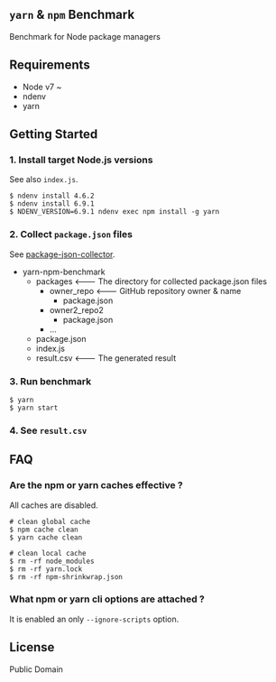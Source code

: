 `yarn` & `npm` Benchmark
------------------------

Benchmark for Node package managers

## Requirements

- Node v7 ~
- ndenv
- yarn

## Getting Started

### 1. Install target Node.js versions
See also `index.js`.

```
$ ndenv install 4.6.2
$ ndenv install 6.9.1
$ NDENV_VERSION=6.9.1 ndenv exec npm install -g yarn
```

### 2. Collect `package.json` files
See [package-json-collector](https://github.com/pine/package-json-collector).

- yarn-npm-benchmark
  - packages <--- The directory for collected package.json files
    - owner\_repo <--- GitHub repository owner & name
      - package.json
    - owner2\_repo2
      - package.json
    - ...
  - package.json
  - index.js
  - result.csv <--- The generated result

### 3. Run benchmark

```
$ yarn
$ yarn start
```

### 4. See `result.csv`

## FAQ
### Are the npm or yarn caches effective ?
All caches are disabled.

```
# clean global cache
$ npm cache clean
$ yarn cache clean

# clean local cache
$ rm -rf node_modules
$ rm -rf yarn.lock
$ rm -rf npm-shrinkwrap.json
```

### What npm or yarn cli options are attached ?
It is enabled an only `--ignore-scripts` option.

## License
Public Domain
